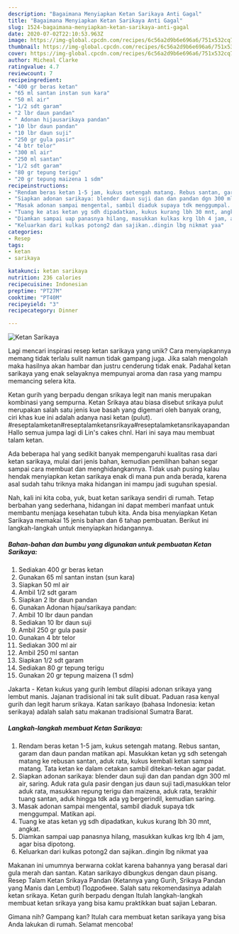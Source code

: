 ```yaml
---
description: "Bagaimana Menyiapkan Ketan Sarikaya Anti Gagal"
title: "Bagaimana Menyiapkan Ketan Sarikaya Anti Gagal"
slug: 1524-bagaimana-menyiapkan-ketan-sarikaya-anti-gagal
date: 2020-07-02T22:10:53.963Z
image: https://img-global.cpcdn.com/recipes/6c56a2d9b6e696a6/751x532cq70/ketan-sarikaya-foto-resep-utama.jpg
thumbnail: https://img-global.cpcdn.com/recipes/6c56a2d9b6e696a6/751x532cq70/ketan-sarikaya-foto-resep-utama.jpg
cover: https://img-global.cpcdn.com/recipes/6c56a2d9b6e696a6/751x532cq70/ketan-sarikaya-foto-resep-utama.jpg
author: Micheal Clarke
ratingvalue: 4.7
reviewcount: 7
recipeingredient:
- "400 gr beras ketan"
- "65 ml santan instan sun kara"
- "50 ml air"
- "1/2 sdt garam"
- "2 lbr daun pandan"
- " Adonan hijausarikaya pandan"
- "10 lbr daun pandan"
- "10 lbr daun suji"
- "250 gr gula pasir"
- "4 btr telor"
- "300 ml air"
- "250 ml santan"
- "1/2 sdt garam"
- "80 gr tepung terigu"
- "20 gr tepung maizena 1 sdm"
recipeinstructions:
- "Rendam beras ketan 1-5 jam, kukus setengah matang. Rebus santan, garam dan daun pandan matikan api. Masukkan ketan yg sdh setengah matang ke rebusan santan, aduk rata, kukus kembali ketan sampai matang. Tata ketan ke dalam cetakan sambil ditekan-tekan agar padat."
- "Siapkan adonan sarikaya: blender daun suji dan dan pandan dgn 300 ml air, saring. Aduk rata gula pasir dengan jus daun suji tadi,masukkan telor aduk rata, masukkan repung terigu dan maizena, aduk rata, terakhir tuang santan, aduk hingga tdk ada yg bergerindil, kemudian saring."
- "Masak adonan sampai mengental, sambil diaduk supaya tdk menggumpal. Matikan api."
- "Tuang ke atas ketan yg sdh dipadatkan, kukus kurang lbh 30 mnt, angkat."
- "Diamkan sampai uap panasnya hilang, masukkan kulkas krg lbh 4 jam, agar bisa dipotong."
- "Keluarkan dari kulkas potong2 dan sajikan..dingin lbg nikmat yaa"
categories:
- Resep
tags:
- ketan
- sarikaya

katakunci: ketan sarikaya 
nutrition: 236 calories
recipecuisine: Indonesian
preptime: "PT27M"
cooktime: "PT40M"
recipeyield: "3"
recipecategory: Dinner

---
```



![Ketan Sarikaya](https://img-global.cpcdn.com/recipes/6c56a2d9b6e696a6/751x532cq70/ketan-sarikaya-foto-resep-utama.jpg)

Lagi mencari inspirasi resep ketan sarikaya yang unik? Cara menyiapkannya memang tidak terlalu sulit namun tidak gampang juga. Jika salah mengolah maka hasilnya akan hambar dan justru cenderung tidak enak. Padahal ketan sarikaya yang enak selayaknya mempunyai aroma dan rasa yang mampu memancing selera kita.

Ketan gurih yang berpadu dengan srikaya legit nan manis merupakan kombinasi yang sempurna. Ketan Srikaya atau biasa disebut srikaya pulut merupakan salah satu jenis kue basah yang digemari oleh banyak orang, ciri khas kue ini adalah adanya nasi ketan (pulut). #reseptalamketan#reseptalamketansrikaya#reseptalamketansrikayapandan Hallo semua jumpa lagi di Lin&#39;s cakes chnl. Hari ini saya mau membuat talam ketan.

Ada beberapa hal yang sedikit banyak mempengaruhi kualitas rasa dari ketan sarikaya, mulai dari jenis bahan, kemudian pemilihan bahan segar sampai cara membuat dan menghidangkannya. Tidak usah pusing kalau hendak menyiapkan ketan sarikaya enak di mana pun anda berada, karena asal sudah tahu triknya maka hidangan ini mampu jadi suguhan spesial.


Nah, kali ini kita coba, yuk, buat ketan sarikaya sendiri di rumah. Tetap berbahan yang sederhana, hidangan ini dapat memberi manfaat untuk membantu menjaga kesehatan tubuh kita. Anda bisa menyiapkan Ketan Sarikaya memakai 15 jenis bahan dan 6 tahap pembuatan. Berikut ini langkah-langkah untuk menyiapkan hidangannya.

<!--inarticleads1-->

##### Bahan-bahan dan bumbu yang digunakan untuk pembuatan Ketan Sarikaya:

1. Sediakan 400 gr beras ketan
1. Gunakan 65 ml santan instan (sun kara)
1. Siapkan 50 ml air
1. Ambil 1/2 sdt garam
1. Siapkan 2 lbr daun pandan
1. Gunakan  Adonan hijau/sarikaya pandan:
1. Ambil 10 lbr daun pandan
1. Sediakan 10 lbr daun suji
1. Ambil 250 gr gula pasir
1. Gunakan 4 btr telor
1. Sediakan 300 ml air
1. Ambil 250 ml santan
1. Siapkan 1/2 sdt garam
1. Sediakan 80 gr tepung terigu
1. Gunakan 20 gr tepung maizena (1 sdm)


Jakarta - Ketan kukus yang gurih lembut dilapisi adonan srikaya yang lembut manis. Jajanan tradisional ini tak sulit dibuat. Paduan rasa kenyal gurih dan legit harum srikaya. Katan sarikayo (bahasa Indonesia: ketan serikaya) adalah salah satu makanan tradisional Sumatra Barat. 

<!--inarticleads2-->

##### Langkah-langkah membuat Ketan Sarikaya:

1. Rendam beras ketan 1-5 jam, kukus setengah matang. Rebus santan, garam dan daun pandan matikan api. Masukkan ketan yg sdh setengah matang ke rebusan santan, aduk rata, kukus kembali ketan sampai matang. Tata ketan ke dalam cetakan sambil ditekan-tekan agar padat.
1. Siapkan adonan sarikaya: blender daun suji dan dan pandan dgn 300 ml air, saring. Aduk rata gula pasir dengan jus daun suji tadi,masukkan telor aduk rata, masukkan repung terigu dan maizena, aduk rata, terakhir tuang santan, aduk hingga tdk ada yg bergerindil, kemudian saring.
1. Masak adonan sampai mengental, sambil diaduk supaya tdk menggumpal. Matikan api.
1. Tuang ke atas ketan yg sdh dipadatkan, kukus kurang lbh 30 mnt, angkat.
1. Diamkan sampai uap panasnya hilang, masukkan kulkas krg lbh 4 jam, agar bisa dipotong.
1. Keluarkan dari kulkas potong2 dan sajikan..dingin lbg nikmat yaa


Makanan ini umumnya berwarna coklat karena bahannya yang berasal dari gula merah dan santan. Katan sarikayo dibungkus dengan daun pisang. Resep Talam Ketan Srikaya Pandan (Ketannya yang Gurih, Srikaya Pandan yang Manis dan Lembut) Подробнее. Salah satu rekomendasinya adalah ketan srikaya. Ketan gurih berpadu dengan Itulah langkah-langkah membuat ketan srikaya yang bisa kamu praktikkan buat sajian Lebaran. 

Gimana nih? Gampang kan? Itulah cara membuat ketan sarikaya yang bisa Anda lakukan di rumah. Selamat mencoba!
